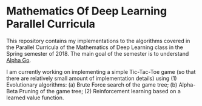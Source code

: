 # Mathematics Of Deep Learning Parallel Curricula
This repository contains my implementations to the algorithms covered in the Parallel Curricula of the Mathematics of Deep Learning class in the Spring semester of 2018. The main goal of the semester is to understand [Alpha Go](https://deepmind.com/research/alphago/).

I am currently working on implementing a simple Tic-Tac-Toe game (so that there are relatively small amount of implementation details) using (1) Evolutionary algorithms: (a) Brute Force search of the game tree; (b) Alpha-Beta Pruning of the game tree; (2) Reinforcement learning based on a learned value function.


